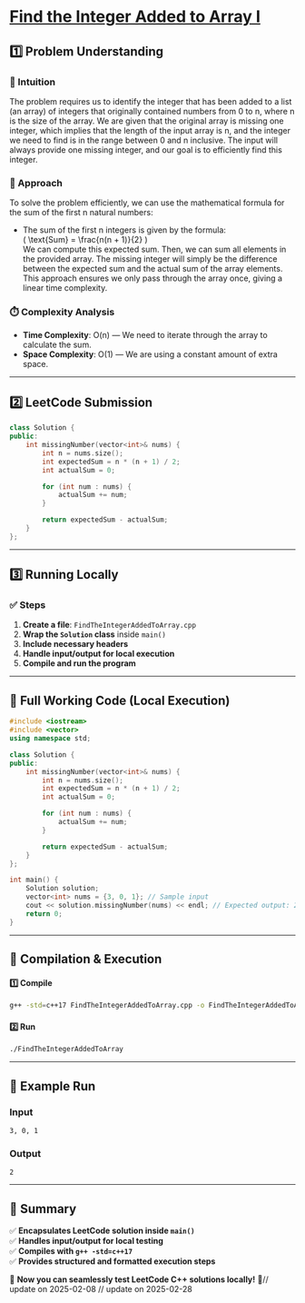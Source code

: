# **[Find the Integer Added to Array I](https://leetcode.com/problems/find-the-integer-added-to-array-i/description/)**  

## **1️⃣ Problem Understanding**  
### **📌 Intuition**  
The problem requires us to identify the integer that has been added to a list (an array) of integers that originally contained numbers from 0 to n, where n is the size of the array. We are given that the original array is missing one integer, which implies that the length of the input array is n, and the integer we need to find is in the range between 0 and n inclusive. The input will always provide one missing integer, and our goal is to efficiently find this integer.

### **🚀 Approach**  
To solve the problem efficiently, we can use the mathematical formula for the sum of the first n natural numbers:
- The sum of the first n integers is given by the formula:  
  \( \text{Sum} = \frac{n(n + 1)}{2} \)  
We can compute this expected sum. Then, we can sum all elements in the provided array. The missing integer will simply be the difference between the expected sum and the actual sum of the array elements. This approach ensures we only pass through the array once, giving a linear time complexity.

### **⏱️ Complexity Analysis**  
- **Time Complexity**: O(n) — We need to iterate through the array to calculate the sum.  
- **Space Complexity**: O(1) — We are using a constant amount of extra space.

---  

## **2️⃣ LeetCode Submission**  
```cpp
class Solution {
public:
    int missingNumber(vector<int>& nums) {
        int n = nums.size();
        int expectedSum = n * (n + 1) / 2;
        int actualSum = 0;

        for (int num : nums) {
            actualSum += num;
        }

        return expectedSum - actualSum;
    }
};
```  

---  

## **3️⃣ Running Locally**  
### **✅ Steps**  
1. **Create a file**: `FindTheIntegerAddedToArray.cpp`  
2. **Wrap the `Solution` class** inside `main()`  
3. **Include necessary headers**  
4. **Handle input/output for local execution**  
5. **Compile and run the program**  

---  

## **📝 Full Working Code (Local Execution)**  
```cpp
#include <iostream>
#include <vector>
using namespace std;

class Solution {
public:
    int missingNumber(vector<int>& nums) {
        int n = nums.size();
        int expectedSum = n * (n + 1) / 2;
        int actualSum = 0;

        for (int num : nums) {
            actualSum += num;
        }

        return expectedSum - actualSum;
    }
};

int main() {
    Solution solution;
    vector<int> nums = {3, 0, 1}; // Sample input
    cout << solution.missingNumber(nums) << endl; // Expected output: 2
    return 0;
}
```  

---  

## **🔧 Compilation & Execution**  
#### **1️⃣ Compile**  
```bash
g++ -std=c++17 FindTheIntegerAddedToArray.cpp -o FindTheIntegerAddedToArray
```  

#### **2️⃣ Run**  
```bash
./FindTheIntegerAddedToArray
```  

---  

## **🎯 Example Run**  
### **Input**  
```
3, 0, 1
```  
### **Output**  
```
2
```  

---  

## **📌 Summary**  
✅ **Encapsulates LeetCode solution inside `main()`**  
✅ **Handles input/output for local testing**  
✅ **Compiles with `g++ -std=c++17`**  
✅ **Provides structured and formatted execution steps**  

🚀 **Now you can seamlessly test LeetCode C++ solutions locally!** 🚀// update on 2025-02-08
// update on 2025-02-28
